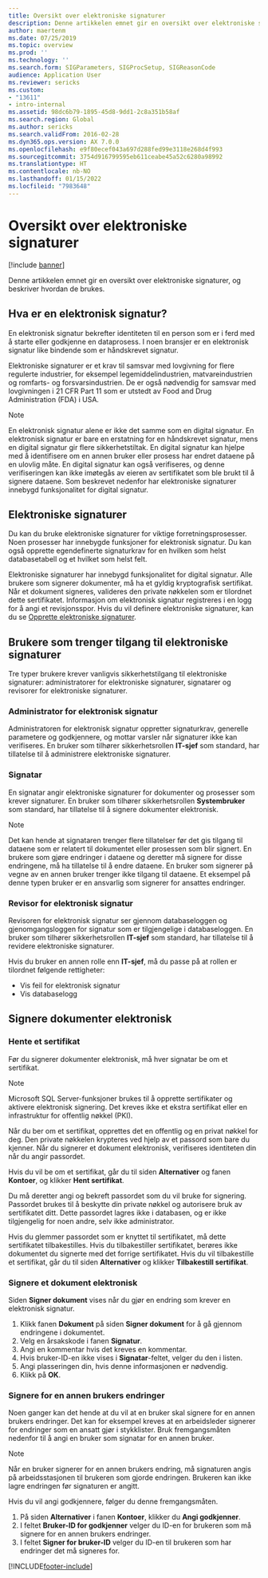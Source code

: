 ```yaml
---
title: Oversikt over elektroniske signaturer
description: Denne artikkelen emnet gir en oversikt over elektroniske signaturer, og beskriver hvordan de brukes.
author: maertenm
ms.date: 07/25/2019
ms.topic: overview
ms.prod: ''
ms.technology: ''
ms.search.form: SIGParameters, SIGProcSetup, SIGReasonCode
audience: Application User
ms.reviewer: sericks
ms.custom:
- "13611"
- intro-internal
ms.assetid: 98dc6b79-1895-45d8-9dd1-2c8a351b58af
ms.search.region: Global
ms.author: sericks
ms.search.validFrom: 2016-02-28
ms.dyn365.ops.version: AX 7.0.0
ms.openlocfilehash: e9f80ecef043a697d288fed99e3118e268d4f993
ms.sourcegitcommit: 3754d916799595eb611ceabe45a52c6280a98992
ms.translationtype: HT
ms.contentlocale: nb-NO
ms.lasthandoff: 01/15/2022
ms.locfileid: "7983648"
---
```

# <a name="electronic-signatures-overview"></a>Oversikt over elektroniske signaturer

[!include [banner](../includes/banner.md)]

Denne artikkelen emnet gir en oversikt over elektroniske signaturer, og beskriver hvordan de brukes.

## <a name="what-is-an-electronic-signature"></a>Hva er en elektronisk signatur?

En elektronisk signatur bekrefter identiteten til en person som er i ferd med å starte eller godkjenne en dataprosess. I noen bransjer er en elektronisk signatur like bindende som er håndskrevet signatur.

Elektroniske signaturer er et krav til samsvar med lovgivning for flere regulerte industrier, for eksempel legemiddelindustrien, matvareindustrien og romfarts- og forsvarsindustrien. De er også nødvendig for samsvar med lovgivningen i 21 CFR Part 11 som er utstedt av Food and Drug Administration (FDA) i USA.

> [!NOTE]
> En elektronisk signatur alene er ikke det samme som en digital signatur. En elektronisk signatur er bare en erstatning for en håndskrevet signatur, mens en digital signatur gir flere sikkerhetstiltak. En digital signatur kan hjelpe med å identifisere om en annen bruker eller prosess har endret dataene på en ulovlig måte. En digital signatur kan også verifiseres, og denne verifiseringen kan ikke imøtegås av eieren av sertifikatet som ble brukt til å signere dataene. Som beskrevet nedenfor har elektroniske signaturer innebygd funksjonalitet for digital signatur.

## <a name="electronic-signatures"></a>Elektroniske signaturer

Du kan du bruke elektroniske signaturer for viktige forretningsprosesser. Noen prosesser har innebygde funksjoner for elektronisk signatur. Du kan også opprette egendefinerte signaturkrav for en hvilken som helst databasetabell og et hvilket som helst felt.

Elektroniske signaturer har innebygd funksjonalitet for digital signatur. Alle brukere som signerer dokumenter, må ha et gyldig kryptografisk sertifikat. Når et dokument signeres, valideres den private nøkkelen som er tilordnet dette sertifikatet. Informasjon om elektronisk signatur registreres i en logg for å angi et revisjonsspor. Hvis du vil definere elektroniske signaturer, kan du se [Opprette elektroniske signaturer](tasks/set-up-electronic-signatures.md).

## <a name="users-who-require-access-to-electronic-signatures"></a>Brukere som trenger tilgang til elektroniske signaturer

Tre typer brukere krever vanligvis sikkerhetstilgang til elektroniske signaturer: administratorer for elektroniske signaturer, signatarer og revisorer for elektroniske signaturer.

### <a name="electronic-signature-administrator"></a>Administrator for elektronisk signatur

Administratoren for elektronisk signatur oppretter signaturkrav, generelle parametere og godkjennere, og mottar varsler når signaturer ikke kan verifiseres. En bruker som tilhører sikkerhetsrollen **IT-sjef** som standard, har tillatelse til å administrere elektroniske signaturer.

### <a name="signer"></a>Signatar

En signatar angir elektroniske signaturer for dokumenter og prosesser som krever signaturer. En bruker som tilhører sikkerhetsrollen **Systembruker** som standard, har tillatelse til å signere dokumenter elektronisk.

> [!NOTE]
> Det kan hende at signataren trenger flere tillatelser før det gis tilgang til dataene som er relatert til dokumentet eller prosessen som blir signert. En brukere som gjøre endringer i dataene og deretter må signere for disse endringene, må ha tillatelse til å endre dataene. En bruker som signerer på vegne av en annen bruker trenger ikke tilgang til dataene. Et eksempel på denne typen bruker er en ansvarlig som signerer for ansattes endringer.

### <a name="electronic-signature-auditor"></a>Revisor for elektronisk signatur

Revisoren for elektronisk signatur ser gjennom databaseloggen og gjenomgangsloggen for signatur som er tilgjengelige i databaseloggen. En bruker som tilhører sikkerhetsrollen **IT-sjef** som standard, har tillatelse til å revidere elektroniske signaturer.

Hvis du bruker en annen rolle enn **IT-sjef**, må du passe på at rollen er tilordnet følgende rettigheter:

- Vis feil for elektronisk signatur
- Vis databaselogg

## <a name="signing-documents-electronically"></a>Signere dokumenter elektronisk

### <a name="get-a-certificate"></a>Hente et sertifikat

Før du signerer dokumenter elektronisk, må hver signatar be om et sertifikat.

> [!NOTE]
> Microsoft SQL Server-funksjoner brukes til å opprette sertifikater og aktivere elektronisk signering. Det kreves ikke et ekstra sertifikat eller en infrastruktur for offentlig nøkkel (PKI).

Når du ber om et sertifikat, opprettes det en offentlig og en privat nøkkel for deg. Den private nøkkelen krypteres ved hjelp av et passord som bare du kjenner. Når du signerer et dokument elektronisk, verifiseres identiteten din når du angir passordet.

Hvis du vil be om et sertifikat, går du til siden **Alternativer** og fanen **Kontoer**, og klikker  **Hent sertifikat**.

Du må deretter angi og bekreft passordet som du vil bruke for signering. Passordet brukes til å beskytte din private nøkkel og autorisere bruk av sertifikatet ditt. Dette passordet lagres ikke i databasen, og er ikke tilgjengelig for noen andre, selv ikke administrator.

Hvis du glemmer passordet som er knyttet til sertifikatet, må dette sertifikatet tilbakestilles. Hvis du tilbakestiller sertifikatet, berøres ikke dokumentet du signerte med det forrige sertifikatet. Hvis du vil tilbakestille et sertifikat, går du til siden **Alternativer** og klikker **Tilbakestill sertifikat**.

### <a name="sign-a-document-electronically"></a>Signere et dokument elektronisk

Siden **Signer dokument** vises når du gjør en endring som krever en elektronisk signatur.

1. Klikk fanen **Dokument** på siden **Signer dokument** for å gå gjennom endringene i dokumentet.
2. Velg en årsakskode i fanen **Signatur**.
3. Angi en kommentar hvis det kreves en kommentar.
4. Hvis bruker-ID-en ikke vises i **Signatar**-feltet, velger du den i listen.
5. Angi plasseringen din, hvis denne informasjonen er nødvendig.
6. Klikk på **OK**.

### <a name="sign-for-another-users-changes"></a>Signere for en annen brukers endringer

Noen ganger kan det hende at du vil at en bruker skal signere for en annen brukers endringer. Det kan for eksempel kreves at en arbeidsleder signerer for endringer som en ansatt gjør i stykklister. Bruk fremgangsmåten nedenfor til å angi en bruker som signatar for en annen bruker.

> [!NOTE]
> Når en bruker signerer for en annen brukers endring, må signaturen angis på arbeidsstasjonen til brukeren som gjorde endringen. Brukeren kan ikke lagre endringen før signaturen er angitt.

Hvis du vil angi godkjennere, følger du denne fremgangsmåten.

1. På siden **Alternativer** i fanen **Kontoer**, klikker du **Angi godkjenner**.
2. I feltet **Bruker-ID for godkjenner** velger du ID-en for brukeren som må signere for en annen brukers endringer.
3. I feltet **Signer for bruker-ID** velger du ID-en til brukeren som har endringer det må signeres for.


[!INCLUDE[footer-include](../../../includes/footer-banner.md)]